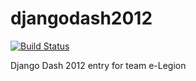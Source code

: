 djangodash2012
==============

[![Build Status](https://secure.travis-ci.org/elegion/djangodash2012.png?branch=master)](http://travis-ci.org/elegion/djangodash2012)

Django Dash 2012 entry for team e-Legion
